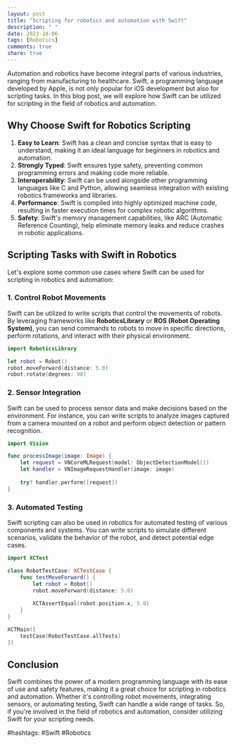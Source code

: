 ```yaml
---
layout: post
title: "Scripting for robotics and automation with Swift"
description: " "
date: 2023-10-06
tags: [Robotics]
comments: true
share: true
---
```


Automation and robotics have become integral parts of various industries, ranging from manufacturing to healthcare. Swift, a programming language developed by Apple, is not only popular for iOS development but also for scripting tasks. In this blog post, we will explore how Swift can be utilized for scripting in the field of robotics and automation.

## Why Choose Swift for Robotics Scripting

1. **Easy to Learn**: Swift has a clean and concise syntax that is easy to understand, making it an ideal language for beginners in robotics and automation.
2. **Strongly Typed**: Swift ensures type safety, preventing common programming errors and making code more reliable.
3. **Interoperability**: Swift can be used alongside other programming languages like C and Python, allowing seamless integration with existing robotics frameworks and libraries.
4. **Performance**: Swift is compiled into highly optimized machine code, resulting in faster execution times for complex robotic algorithms.
5. **Safety**: Swift's memory management capabilities, like ARC (Automatic Reference Counting), help eliminate memory leaks and reduce crashes in robotic applications.

## Scripting Tasks with Swift in Robotics

Let's explore some common use cases where Swift can be used for scripting in robotics and automation:

### 1. Control Robot Movements

Swift can be utilized to write scripts that control the movements of robots. By leveraging frameworks like **RoboticsLibrary** or **ROS (Robot Operating System)**, you can send commands to robots to move in specific directions, perform rotations, and interact with their physical environment.

```swift
import RoboticsLibrary

let robot = Robot()
robot.moveForward(distance: 5.0)
robot.rotate(degrees: 90)
```

### 2. Sensor Integration

Swift can be used to process sensor data and make decisions based on the environment. For instance, you can write scripts to analyze images captured from a camera mounted on a robot and perform object detection or pattern recognition.

```swift
import Vision

func processImage(image: Image) {
    let request = VNCoreMLRequest(model: ObjectDetectionModel())
    let handler = VNImageRequestHandler(image: image)
    
    try? handler.perform([request])
}
```

### 3. Automated Testing

Swift scripting can also be used in robotics for automated testing of various components and systems. You can write scripts to simulate different scenarios, validate the behavior of the robot, and detect potential edge cases.

```swift
import XCTest

class RobotTestCase: XCTestCase {
    func testMoveForward() {
        let robot = Robot()
        robot.moveForward(distance: 5.0)
        
        XCTAssertEqual(robot.position.x, 5.0)
    }
}

XCTMain([
    testCase(RobotTestCase.allTests)
])
```

## Conclusion

Swift combines the power of a modern programming language with its ease of use and safety features, making it a great choice for scripting in robotics and automation. Whether it's controlling robot movements, integrating sensors, or automating testing, Swift can handle a wide range of tasks. So, if you're involved in the field of robotics and automation, consider utilizing Swift for your scripting needs.

#hashtags: #Swift #Robotics